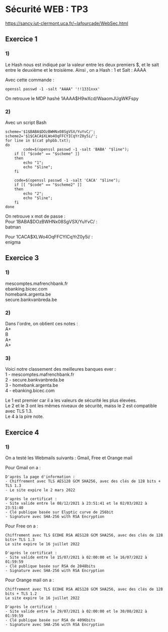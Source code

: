 # Sécurité WEB : TP3

https://sancy.iut-clermont.uca.fr/~lafourcade/WebSec.html 

## Exercice 1

### 1) 
Le Hash nous est indiqué par la valeur entre les deux premiers $, et le salt entre le deuxième et le troisième.
Ainsi , on a Hash : 1 et Salt : AAAA

Avec cette commande :
```
openssl passwd -1 -salt "AAAA" '!!1331xxx'
```
On retrouve le MDP hashé $1$AAAA$H9wXcd/WaaomJUgWKFspy

### 2)

Avec un script Bash
```shell
scheme='$1$BABA$DOzBWHNx08SgVSX/YuYvC/';
scheme2='$1$CACA$XLWo4OqFFCYICqYrZ0y5i/';
for line in $(cat phpbb.txt); 
do
       	code=$(openssl passwd -1 -salt 'BABA' "$line");
	if [[ "$code" == "$scheme" ]]
	then
		echo "1";
		echo "$line";
	fi

	code=$(openssl passwd -1 -salt 'CACA' "$line");
	if [[ "$code" == "$scheme2" ]]
	then
		echo "2";
		echo "$line";
	fi
done

```

On retrouve x mot de passe :  
Pour $1$BABA$DOzBWHNx08SgVSX/YuYvC/ :  
batman  

Pour $1$CACA$XLWo4OqFFCYICqYrZ0y5i/ :  
enigma  

## Exercice 3

### 1)

mescomptes.mafrenchbank.fr  
ebanking.bicec.com  
homebank.argenta.be  
secure.bankvanbreda.be  

### 2)

Dans l'ordre, on obtient ces notes :  
A+  
B  
A+  
A+  

### 3)

Voici notre classement des meilleures banques ever :  
1 - mescomptes.mafrenchbank.fr  
2 - secure.bankvanbreda.be  
3 - homebank.argenta.be  
4 - ebanking.bicec.com  

Le 1 est premier car il a les valeurs de sécurité les plus élevées.  
Le 2 et le 3 ont les mêmes niveaux de sécurité, maiss le 2 est compatible avec TLS 1.3.  
Le 4 à la pire note.  

## Exercice 4

### 1)

On a testé les Webmails suivants : Gmail, Free et Orange mail

Pour Gmail on a :
```
D'après la page d'information :
- Chiffrement avec TLS AES128 GCM SHA256, avec des clés de 128 bits + TLS 1.3
- Le site expire le 2 mars 2022

D'après le certificat :
- Site valide entre le 08/12/2021 à 23:51:41 et le 02/03/2022 à 23:51:40
- Clé publique basée sur Elyptic curve de 256bit
- Signature avec SHA-256 with RSA Encryption
```

Pour Free on a :
```
Chiffrement avec TLS ECDHE RSA AES128 GCM SHA256, avec des clés de 128 bits+ TLS 1.3
Le site expire le 16 juillet 2022 

D'après le certificat :
- Site valide entre le 15/07/2021 à 02:00:00 et le 16/07/2022 à 01:59:59
- Clé publique basée sur RSA de 2048bits
- Signature avec SHA-256 with RSA Encryption
```

Pour Orange mail on a :
```
Chiffrement avec TLS ECDHE RSA AES128 GCM SHA256, avec des clés de 128 bits + TLS 1.2
Le site expire le 16 juillet 2022 

D'après le certificat :
- Site valide entre le 29/07/2021 à 02:00:00 et le 30/08/2022 à 01:59:59
- Clé publique basée sur RSA de 4096bits
- Signature avec SHA-256 with RSA Encryption
```

